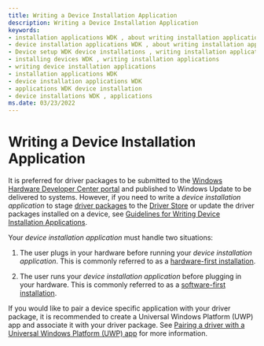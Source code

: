 ```yaml
---
title: Writing a Device Installation Application
description: Writing a Device Installation Application
keywords:
- installation applications WDK , about writing installation applications
- device installation applications WDK , about writing installation applications
- Device setup WDK device installations , writing installation applications
- installing devices WDK , writing installation applications
- writing device installation applications
- installation applications WDK
- device installation applications WDK
- applications WDK device installation
- device installations WDK , applications
ms.date: 03/23/2022
---
```


# Writing a Device Installation Application

It is preferred for driver packages to be submitted to the [Windows Hardware Developer Center portal](../dashboard/index.yml) and published to Windows Update to be delivered to systems.  However, if you need to write a *device installation application* to stage [driver packages](driver-packages.md) to the [Driver Store](driver-store.md) or update the driver packages installed on a device, see [Guidelines for Writing Device Installation Applications](guidelines-for-writing-device-installation-applications.md).

Your *device installation application* must handle two situations:

1.  The user plugs in your hardware before running your *device installation application*. This is commonly referred to as a [hardware-first installation](hardware-first-installation.md).

2.  The user runs your *device installation application* before plugging in your hardware. This is commonly referred to as a [software-first installation](software-first-installation.md).

If you would like to pair a device specific application with your driver package, it is recommended to create a Universal Windows Platform (UWP) app and associate it with your driver package.  See [Pairing a driver with a Universal Windows Platform (UWP) app](./pairing-app-and-driver-versions.md) for more information.